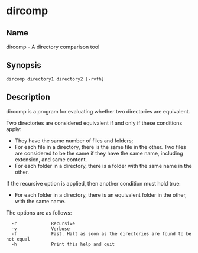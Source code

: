 # dircomp
## Name
dircomp - A directory comparison tool

## Synopsis
`dircomp directory1 directory2 [-rvfh]`

## Description
dircomp is a program for evaluating whether two directories are equivalent.

Two directories are considered equivalent if and only if these conditions apply:
* They have the same number of files and folders;
* For each file in a directory, there is the same file in the other. Two files are considered to be the same 
if they have the same name, including extension, and same content.
* For each folder in a directory, there is a folder with the same name in the other.

If the recursive option is applied, then another condition must hold true:
* For each folder in a directory, there is an equivalent folder in the other, with the same name.

The options are as follows:
```
  -r             Recursive
  -v             Verbose
  -f             Fast. Halt as soon as the directories are found to be not equal             
  -h             Print this help and quit
```

